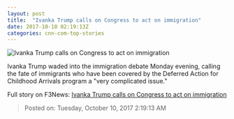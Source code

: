 ```yaml
---
layout: post
title:  "Ivanka Trump calls on Congress to act on immigration"
date: 2017-10-10 02:19:13Z
categories: cnn-com-top-stories
---
```


![Ivanka Trump calls on Congress to act on immigration](http://i2.cdn.cnn.com/cnnnext/dam/assets/171004152352-javanka-ii-super-tease.jpg)

Ivanka Trump waded into the immigration debate Monday evening, calling the fate of immigrants who have been covered by the Deferred Action for Childhood Arrivals program a "very complicated issue."


Full story on F3News: [Ivanka Trump calls on Congress to act on immigration](http://www.f3nws.com/n/zBBWJB)

> Posted on: Tuesday, October 10, 2017 2:19:13 AM
